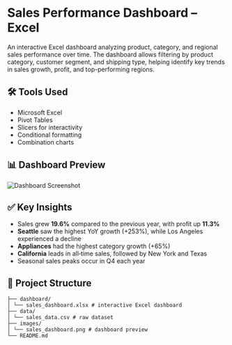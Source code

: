 # Sales Performance Dashboard – Excel

An interactive Excel dashboard analyzing product, category, and regional sales performance over time. The dashboard allows filtering by product category, customer segment, and shipping type, helping identify key trends in sales growth, profit, and top-performing regions.

## 🛠 Tools Used
- Microsoft Excel
- Pivot Tables
- Slicers for interactivity
- Conditional formatting
- Combination charts

## 📊 Dashboard Preview
![Dashboard Screenshot](images/excel_dashboard.png)

## ✅ Key Insights
- Sales grew **19.6%** compared to the previous year, with profit up **11.3%**
- **Seattle** saw the highest YoY growth (+253%), while Los Angeles experienced a decline
- **Appliances** had the highest category growth (+65%)
- **California** leads in all‑time sales, followed by New York and Texas
- Seasonal sales peaks occur in Q4 each year

## 📂 Project Structure
```
├── dashboard/
│ └── sales_dashboard.xlsx # interactive Excel dashboard
├── data/
│ └── sales_data.csv # raw dataset
├── images/
│ └── sales_dashboard.png # dashboard preview
└── README.md
```
